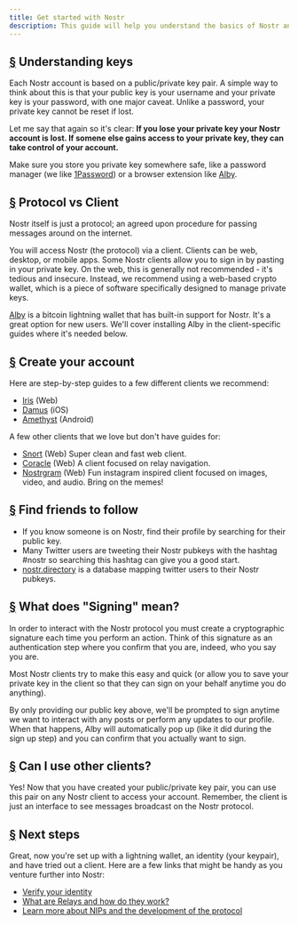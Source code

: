 ```yaml
---
title: Get started with Nostr
description: This guide will help you understand the basics of Nostr and get you all set up and ready to use Nostr with a new account. We’ll cover how to create a new lightning wallet, create an account, and sign into a client safely.
---
```


## [§](#understanding-keys) Understanding keys

Each Nostr account is based on a public/private key pair. A simple way to think about this is that your public key is your username and your private key is your password, with one major caveat. Unlike a password, your private key cannot be reset if lost.

Let me say that again so it's clear: **If you lose your private key your Nostr account is lost. If somene else gains access to your private key, they can take control of your account.**

Make sure you store you private key somewhere safe, like a password manager (we like [1Password](https://1password.com/)) or a browser extension like [Alby](https://getalby.com/#alby-extension).

## [§](#protocol-vs-client) Protocol vs Client

Nostr itself is just a protocol; an agreed upon procedure for passing messages around on the internet.

You will access Nostr (the protocol) via a client. Clients can be web, desktop, or mobile apps. Some Nostr clients allow you to sign in by pasting in your private key. On the web, this is generally not recommended - it's tedious and insecure. Instead, we recommend using a web-based crypto wallet, which is a piece of software specifically designed to manage private keys.

[Alby](https://chrome.google.com/webstore/detail/alby-bitcoin-lightning-wa/iokeahhehimjnekafflcihljlcjccdbe) is a bitcoin lightning wallet that has built-in support for Nostr. It's a great option for new users. We'll cover installing Alby in the client-specific guides where it's needed below.

## [§](#create-your-account) Create your account

Here are step-by-step guides to a few different clients we recommend:

-   [Iris](/en/guides/iris) (Web)
-   [Damus](/en/guides/damus) (iOS)
-   [Amethyst](/en/guides/amethyst) (Android)

A few other clients that we love but don't have guides for:

-   [Snort](https://snort.social/) (Web) Super clean and fast web client.
-   [Coracle](https://coracle.social/) (Web) A client focused on relay navigation.
-   [Nostrgram](https://nostrgram.co) (Web) Fun instagram inspired client focused on images, video, and audio. Bring on the memes!

## [§](#find-friends) Find friends to follow

-   If you know someone is on Nostr, find their profile by searching for their public key.
-   Many Twitter users are tweeting their Nostr pubkeys with the hashtag #nostr so searching this hashtag can give you a good start.
-   [nostr.directory](https://nostr.directory) is a database mapping twitter users to their Nostr pubkeys.

## [§](#whats-signing) What does "Signing" mean?

In order to interact with the Nostr protocol you must create a cryptographic signature each time you perform an action. Think of this signature as an authentication step where you confirm that you are, indeed, who you say you are.

Most Nostr clients try to make this easy and quick (or allow you to save your private key in the client so that they can sign on your behalf anytime you do anything).

By only providing our public key above, we'll be prompted to sign anytime we want to interact with any posts or perform any updates to our profile. When that happens, Alby will automatically pop up (like it did during the sign up step) and you can confirm that you actually want to sign.

## [§](#can-i-use-other-clients) Can I use other clients?

Yes! Now that you have created your public/private key pair, you can use this pair on any Nostr client to access your account. Remember, the client is just an interface to see messages broadcast on the Nostr protocol.

## [§](#next-steps) Next steps

Great, now you're set up with a lightning wallet, an identity (your keypair), and have tried out a client. Here are a few links that might be handy as you venture further into Nostr:

-   [Verify your identity](/en/guides/get-verified)
-   [What are Relays and how do they work?](/en/relays)
-   [Learn more about NIPs and the development of the protocol](/en/the-protocol)

